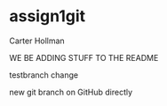 # assign1git
Carter Hollman

WE BE ADDING STUFF TO THE README

testbranch change

new git branch on GitHub directly
